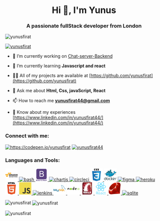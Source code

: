 <h1 align="center">Hi 👋, I'm Yunus</h1>
<h3 align="center">A passionate fullStack developer from London</h3>

<p align="left"> <img src="https://komarev.com/ghpvc/?username=yunusfirat&label=Profile%20views&color=0e75b6&style=flat" alt="yunusfirat" /> </p>

<p align="left"> <a href="https://github.com/ryo-ma/github-profile-trophy"><img src="https://github-profile-trophy.vercel.app/?username=yunusfirat" alt="yunusfirat" /></a> </p>

- 🔭 I’m currently working on [Chat-server-Backend](https://yunus-chat-server.herokuapp.com/)

- 🌱 I’m currently learning **Javascript and react**

- 👨‍💻 All of my projects are available at [https://github.com/yunusfirat](https://github.com/yunusfirat)

- 💬 Ask me about **Html, Css, javaScript, React**

- 📫 How to reach me **yunusfirat44@gmail.com**

- 📄 Know about my experiences [https://www.linkedin.com/in/yunusfirat44/](https://www.linkedin.com/in/yunusfirat44/)

<h3 align="left">Connect with me:</h3>
<p align="left">
<a href="https://codepen.io/https://codepen.io/yunusfirat" target="blank"><img align="center" src="https://cdn.jsdelivr.net/npm/simple-icons@3.0.1/icons/codepen.svg" alt="https://codepen.io/yunusfirat" height="30" width="40" /></a>
<a href="https://linkedin.com/in/yunusfirat44" target="blank"><img align="center" src="https://cdn.jsdelivr.net/npm/simple-icons@3.0.1/icons/linkedin.svg" alt="yunusfirat44" height="30" width="40" /></a>
</p>

<h3 align="left">Languages and Tools:</h3>
<p align="left"> <a href="https://aws.amazon.com" target="_blank"> <img src="https://raw.githubusercontent.com/devicons/devicon/master/icons/amazonwebservices/amazonwebservices-original-wordmark.svg" alt="aws" width="40" height="40"/> </a> <a href="https://www.gnu.org/software/bash/" target="_blank"> <img src="https://www.vectorlogo.zone/logos/gnu_bash/gnu_bash-icon.svg" alt="bash" width="40" height="40"/> </a> <a href="https://getbootstrap.com" target="_blank"> <img src="https://raw.githubusercontent.com/devicons/devicon/master/icons/bootstrap/bootstrap-plain-wordmark.svg" alt="bootstrap" width="40" height="40"/> </a> <a href="https://www.chartjs.org" target="_blank"> <img src="https://www.chartjs.org/media/logo-title.svg" alt="chartjs" width="40" height="40"/> </a> <a href="https://circleci.com" target="_blank"> <img src="https://www.vectorlogo.zone/logos/circleci/circleci-icon.svg" alt="circleci" width="40" height="40"/> </a> <a href="https://www.w3schools.com/css/" target="_blank"> <img src="https://raw.githubusercontent.com/devicons/devicon/master/icons/css3/css3-original-wordmark.svg" alt="css3" width="40" height="40"/> </a> <a href="https://www.docker.com/" target="_blank"> <img src="https://raw.githubusercontent.com/devicons/devicon/master/icons/docker/docker-original-wordmark.svg" alt="docker" width="40" height="40"/> </a> <a href="https://www.figma.com/" target="_blank"> <img src="https://www.vectorlogo.zone/logos/figma/figma-icon.svg" alt="figma" width="40" height="40"/> </a> <a href="https://heroku.com" target="_blank"> <img src="https://www.vectorlogo.zone/logos/heroku/heroku-icon.svg" alt="heroku" width="40" height="40"/> </a> <a href="https://www.w3.org/html/" target="_blank"> <img src="https://raw.githubusercontent.com/devicons/devicon/master/icons/html5/html5-original-wordmark.svg" alt="html5" width="40" height="40"/> </a> <a href="https://developer.mozilla.org/en-US/docs/Web/JavaScript" target="_blank"> <img src="https://raw.githubusercontent.com/devicons/devicon/master/icons/javascript/javascript-original.svg" alt="javascript" width="40" height="40"/> </a> <a href="https://www.jenkins.io" target="_blank"> <img src="https://www.vectorlogo.zone/logos/jenkins/jenkins-icon.svg" alt="jenkins" width="40" height="40"/> </a> <a href="https://www.mysql.com/" target="_blank"> <img src="https://raw.githubusercontent.com/devicons/devicon/master/icons/mysql/mysql-original-wordmark.svg" alt="mysql" width="40" height="40"/> </a> <a href="https://nodejs.org" target="_blank"> <img src="https://raw.githubusercontent.com/devicons/devicon/master/icons/nodejs/nodejs-original-wordmark.svg" alt="nodejs" width="40" height="40"/> </a> <a href="https://rubyonrails.org" target="_blank"> <img src="https://raw.githubusercontent.com/devicons/devicon/master/icons/rails/rails-original-wordmark.svg" alt="rails" width="40" height="40"/> </a> <a href="https://reactjs.org/" target="_blank"> <img src="https://raw.githubusercontent.com/devicons/devicon/master/icons/react/react-original-wordmark.svg" alt="react" width="40" height="40"/> </a> <a href="https://www.ruby-lang.org/en/" target="_blank"> <img src="https://raw.githubusercontent.com/devicons/devicon/master/icons/ruby/ruby-original.svg" alt="ruby" width="40" height="40"/> </a> <a href="https://www.sqlite.org/" target="_blank"> <img src="https://www.vectorlogo.zone/logos/sqlite/sqlite-icon.svg" alt="sqlite" width="40" height="40"/> </a> </p>

<p><img align="left" src="https://github-readme-stats.vercel.app/api/top-langs?username=yunusfirat&show_icons=true&locale=en&layout=compact" alt="yunusfirat" /></p>

<p>&nbsp;<img align="center" src="https://github-readme-stats.vercel.app/api?username=yunusfirat&show_icons=true&locale=en" alt="yunusfirat" /></p>

<p><img align="center" src="https://github-readme-streak-stats.herokuapp.com/?user=yunusfirat&" alt="yunusfirat" /></p>
